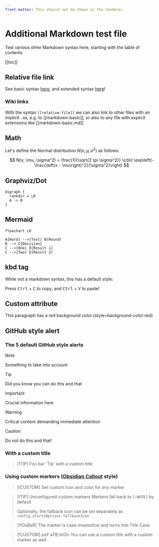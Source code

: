 ```yaml
---
front-matter: This should not be shown in the renderer
---
```


# Additional Markdown test file

Test various other Markdown syntax here, starting with the table of contents

[[toc]]

## Relative file link

See basic syntax [here](markdown-basic.md), and extended syntax [here](markdown-extended.md)!

### Wiki links

With the syntax `[[relative-file]]` we can also link to other files with an
implicit `.md`, e.g. to [[markdown-basic]], or also to any file with explicit
extensions like [[markdown-basic.md]]

## Math

Let's define the Normal distribution $N(x; \mu, \sigma^2)$ as follows.

$$
N(x; \mu, \sigma^2) = \frac{1}{\sqrt{2 \pi \sigma^2}} \cdot \exp\left(-\frac{\left(x - \mu\right)^2}{\sigma^2}\right)
$$

## Graphviz/Dot

```graphviz
digraph {
  rankdir = LR
  A -> B
}
```

## Mermaid

```mermaid
flowchart LR

A[Hard] -->|Text| B(Round)
B --> C{Decision}
C -->|One| D[Result 1]
C -->|Two| E[Result 2]
```

## kbd tag

While not a markdown syntax, this has a default style:

Press <kbd>Ctrl</kbd> + <kbd>C</kbd> to copy, and <kbd>Ctrl</kbd> + <kbd>V</kbd> to paste!

## Custom attribute

This paragraph has a red background color.{style=background-color:red}

## GitHub style alert

### The 5 default GitHub style alerts

> [!NOTE]
> Something to take into account

> [!TIP]
> Did you know you can do this and that

> [!IMPORTANT]
> Crucial information here

> [!WARNING]
> Critical content demanding immediate attention

> [!CAUTION]
> Do not do this and that!

### With a custom title

> [!TIP] Foo bar
> 'Tip' with a custom title

### Using custom markers ([Obsidian Callout](https://help.obsidian.md/Editing+and+formatting/Callouts) style)

> [!CUSTOM]
> Set custom icon and color for any marker

> [!TIP] Unconfigured custom markers
> Markers fall back to `[!NOTE]` by default
>
> Optionally, the fallback icon can be set separately as
> `config.alertsOptions.fallbackIcon`

> [!fOoBaR]
> The marker is case-insensitive and turns into Title Case

> [!CUSTOM] paY aTtEntiOn
> You can use a custom title with a custom marker as well
